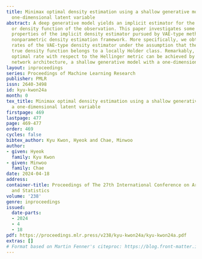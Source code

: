 ```yaml
---
title: Minimax optimal density estimation using a shallow generative model with a
  one-dimensional latent variable
abstract: A deep generative model yields an implicit estimator for the unknown distribution
  or density function of the observation. This paper investigates some statistical
  properties of the implicit density estimator pursued by VAE-type methods from a
  nonparametric density estimation framework. More specifically, we obtain convergence
  rates of the VAE-type density estimator under the assumption that the underlying
  true density function belongs to a locally Holder class. Remarkably, a near minimax
  optimal rate with respect to the Hellinger metric can be achieved by the simplest
  network architecture, a shallow generative model with a one-dimensional latent variable.
layout: inproceedings
series: Proceedings of Machine Learning Research
publisher: PMLR
issn: 2640-3498
id: kyu-kwon24a
month: 0
tex_title: Minimax optimal density estimation using a shallow generative model with
  a one-dimensional latent variable
firstpage: 469
lastpage: 477
page: 469-477
order: 469
cycles: false
bibtex_author: Kyu Kwon, Hyeok and Chae, Minwoo
author:
- given: Hyeok
  family: Kyu Kwon
- given: Minwoo
  family: Chae
date: 2024-04-18
address:
container-title: Proceedings of The 27th International Conference on Artificial Intelligence
  and Statistics
volume: '238'
genre: inproceedings
issued:
  date-parts:
  - 2024
  - 4
  - 18
pdf: https://proceedings.mlr.press/v238/kyu-kwon24a/kyu-kwon24a.pdf
extras: []
# Format based on Martin Fenner's citeproc: https://blog.front-matter.io/posts/citeproc-yaml-for-bibliographies/
---
```

